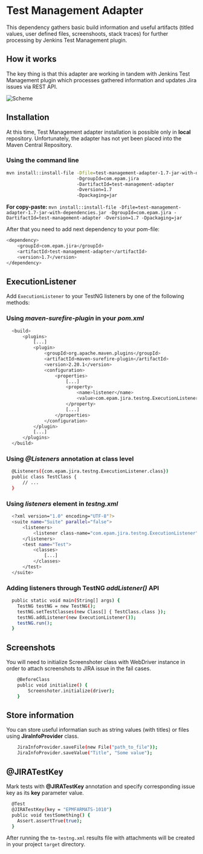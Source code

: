 # Test Management Adapter

This dependency gathers basic build information and useful artifacts (titled values, user defined files, screenshoots, stack traces) for further processing by Jenkins Test Management plugin.

## How it works

The key thing is that this adapter are working in tandem with Jenkins Test Management plugin which processes gathered information and updates Jira issues via REST API.

![Scheme](https://github.com/teo-rakan/test-management-adapter/blob/master/images/readme_scheme.jpg)

## Installation

At this time, Test Management adapter installation is possible only in **local** repository. Unfortunately, the adapter has not yet been placed into the Maven Central Repository.

### Using the command line

```bash
mvn install::install-file -Dfile=test-management-adapter-1.7-jar-with-dependencies.jar 
                          -DgroupId=com.epam.jira 
                          -DartifactId=test-management-adapter 
                          -Dversion=1.7
                          -Dpackaging=jar
```
**For copy-paste:** `mvn install::install-file -Dfile=test-management-adapter-1.7-jar-with-dependencies.jar -DgroupId=com.epam.jira -DartifactId=test-management-adapter -Dversion=1.7 -Dpackaging=jar`

After that you need to add next dependency to your pom-file: 
```bash
<dependency>
    <groupId>com.epam.jira</groupId>
    <artifactId>test-management-adapter</artifactId>
    <version>1.7</version>
</dependency>
```

## ExecutionListener
Add `ExecutionListener` to your TestNG listeners by one of the following methods:

### Using _maven-surefire-plugin_ in your _pom.xml_

```bash
  <build>
      <plugins>
          [...]
          <plugin>
              <groupId>org.apache.maven.plugins</groupId>
              <artifactId>maven-surefire-plugin</artifactId>
              <version>2.20.1</version>
              <configuration>
                  <properties>
                      [...]
                      <property>
                          <name>listener</name>
                          <value>com.epam.jira.testng.ExecutionListener</value>
                      </property>
                      [...]
                  </properties>
              </configuration>
          </plugin>
          [...]
      </plugins>
  </build>
```

### Using _@Listeners_ annotation at class level

```bash
  @Listeners({com.epam.jira.testng.ExecutionListener.class})
  public class TestClass {
      // ...
  }
```

### Using _listeners_ element in _testng.xml_

```bash
  <?xml version="1.0" encoding="UTF-8"?>
  <suite name="Suite" parallel="false">
	  <listeners>
		  <listener class-name="com.epam.jira.testng.ExecutionListener" />
	  </listeners>
	  <test name="Test">
		  <classes>
			  [...]
		  </classes>
	  </test>
  </suite>
```

### Adding listeners through TestNG _addListener()_ API

```bash
  public static void main(String[] args) {
    TestNG testNG = new TestNG();
    testNG.setTestClasses(new Class[] { TestClass.class });
    testNG.addListener(new ExecutionListener());
    testNG.run();
  }
```

## Screenshots

You will need to initialize Screenshoter class with WebDriver instance in order to attach screenshots to JIRA issue in the fail cases.

```bash
    @BeforeClass
    public void initialize() {
        Screenshoter.initialize(driver);
    }
```

## Store information

You can store useful informatian such as string values (with titles) or files using **JiraInfoProvider** class.

```bash
    JiraInfoProvider.saveFile(new File("path_to_file"));
    JiraInfoProvider.saveValue("Title", "Some value");
```

## @JIRATestKey
Mark tests with **@JIRATestKey** annotation and specify corresponding issue key as its **key** parameter value.

```bash
  @Test
  @JIRATestKey(key = "EPMFARMATS-1010")
  public void testSomething() {
    Assert.assertTrue(true);
  }
```

After running the `tm-testng.xml` results file with attachments will be created in your project `target` directory.
